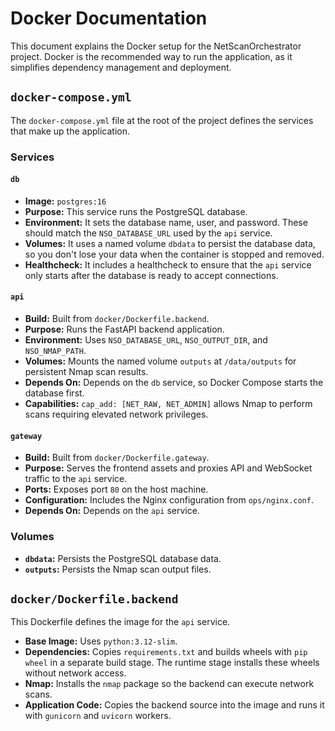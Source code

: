 # Docker Documentation

This document explains the Docker setup for the NetScanOrchestrator project. Docker is the recommended way to run the application, as it simplifies dependency management and deployment.

## `docker-compose.yml`

The `docker-compose.yml` file at the root of the project defines the services that make up the application.

### Services

#### `db`

-   **Image:** `postgres:16`
-   **Purpose:** This service runs the PostgreSQL database.
-   **Environment:** It sets the database name, user, and password. These should match the `NSO_DATABASE_URL` used by the `api` service.
-   **Volumes:** It uses a named volume `dbdata` to persist the database data, so you don't lose your data when the container is stopped and removed.
-   **Healthcheck:** It includes a healthcheck to ensure that the `api` service only starts after the database is ready to accept connections.

#### `api`

-   **Build:** Built from `docker/Dockerfile.backend`.
-   **Purpose:** Runs the FastAPI backend application.
-   **Environment:** Uses `NSO_DATABASE_URL`, `NSO_OUTPUT_DIR`, and `NSO_NMAP_PATH`.
-   **Volumes:** Mounts the named volume `outputs` at `/data/outputs` for persistent Nmap scan results.
-   **Depends On:** Depends on the `db` service, so Docker Compose starts the database first.
-   **Capabilities:** `cap_add: [NET_RAW, NET_ADMIN]` allows Nmap to perform scans requiring elevated network privileges.

#### `gateway`

-   **Build:** Built from `docker/Dockerfile.gateway`.
-   **Purpose:** Serves the frontend assets and proxies API and WebSocket traffic to the `api` service.
-   **Ports:** Exposes port `80` on the host machine.
-   **Configuration:** Includes the Nginx configuration from `ops/nginx.conf`.
-   **Depends On:** Depends on the `api` service.

### Volumes

-   **`dbdata`:** Persists the PostgreSQL database data.
-   **`outputs`:** Persists the Nmap scan output files.

## `docker/Dockerfile.backend`

This Dockerfile defines the image for the `api` service.

-   **Base Image:** Uses `python:3.12-slim`.
-   **Dependencies:** Copies `requirements.txt` and builds wheels with `pip wheel` in a separate build stage. The runtime stage installs these wheels without network access.
-   **Nmap:** Installs the `nmap` package so the backend can execute network scans.
-   **Application Code:** Copies the backend source into the image and runs it with `gunicorn` and `uvicorn` workers.
